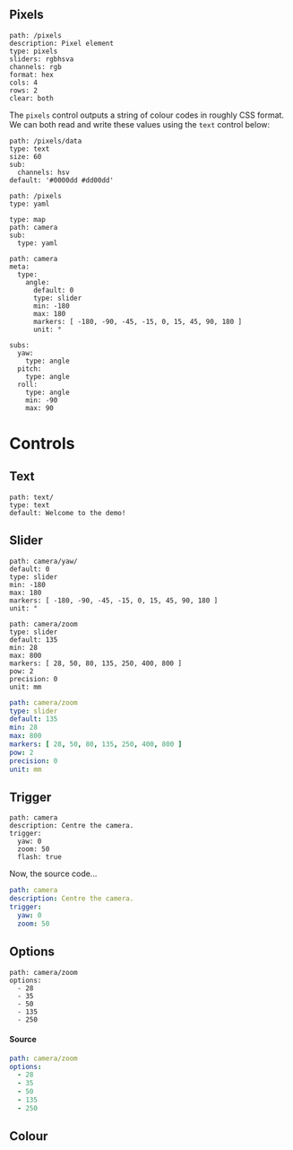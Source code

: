 ## Pixels
``` control
path: /pixels
description: Pixel element
type: pixels
sliders: rgbhsva
channels: rgb
format: hex
cols: 4
rows: 2
clear: both
```

The `pixels` control outputs a string of colour codes in roughly CSS format. We
can both read and write these values using the `text` control below:

``` control
path: /pixels/data
type: text
size: 60
sub:
  channels: hsv
default: '#0000dd #dd00dd'
```

``` control
path: /pixels
type: yaml
```



``` control
type: map
path: camera
sub: 
  type: yaml
```

``` control
path: camera
meta:
  type:
    angle:
      default: 0
      type: slider
      min: -180
      max: 180
      markers: [ -180, -90, -45, -15, 0, 15, 45, 90, 180 ]
      unit: °

subs:
  yaw:
    type: angle
  pitch:
    type: angle
  roll:
    type: angle
    min: -90
    max: 90
```

# Controls

## Text
``` control
path: text/
type: text
default: Welcome to the demo!
```


## Slider

``` control
path: camera/yaw/
default: 0
type: slider
min: -180
max: 180
markers: [ -180, -90, -45, -15, 0, 15, 45, 90, 180 ]
unit: °
```
``` control
path: camera/zoom
type: slider
default: 135
min: 28
max: 800
markers: [ 28, 50, 80, 135, 250, 400, 800 ]
pow: 2
precision: 0
unit: mm
```
``` yaml
path: camera/zoom
type: slider
default: 135
min: 28
max: 800
markers: [ 28, 50, 80, 135, 250, 400, 800 ]
pow: 2
precision: 0
unit: mm
```

## Trigger

``` control
path: camera
description: Centre the camera.
trigger:
  yaw: 0
  zoom: 50
  flash: true
```
Now, the source code...
``` yaml
path: camera
description: Centre the camera.
trigger:
  yaw: 0
  zoom: 50
```

## Options

``` control
path: camera/zoom
options:
  - 28
  - 35
  - 50
  - 135
  - 250
```
#### Source
``` yaml
path: camera/zoom
options:
  - 28
  - 35
  - 50
  - 135
  - 250
```



## Colour

